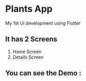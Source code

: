 # Plants App
My 1st Ui development using Flutter



## It has 2 Screens

1. Home Screen
2. Details Screen

## You can see the Demo :

